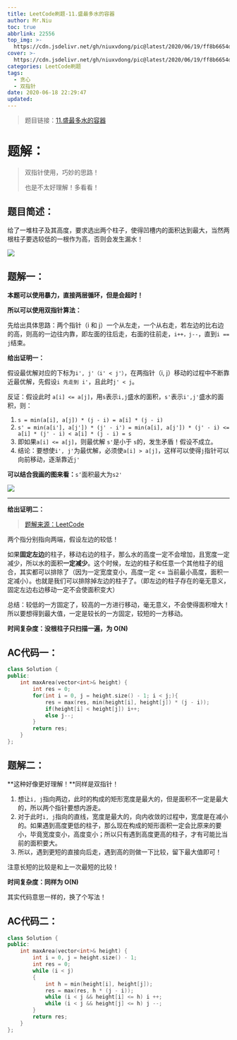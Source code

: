 ```yaml
---
title: LeetCode刷题-11.盛最多水的容器
author: Mr.Niu
toc: true
abbrlink: 22556
top_img: >-
  https://cdn.jsdelivr.net/gh/niuxvdong/pic@latest/2020/06/19/ff8b6654de31f6df7cb093b10ca1e1f3.png
cover: >-
  https://cdn.jsdelivr.net/gh/niuxvdong/pic@latest/2020/06/19/ff8b6654de31f6df7cb093b10ca1e1f3.png
categories: LeetCode刷题
tags:
  - 贪心
  - 双指针
date: 2020-06-18 22:29:47
updated:
---
```










> 题目链接：[11.盛最多水的容器](https://leetcode-cn.com/problems/container-with-most-water/submissions/)



# 题解：



> 双指针使用，巧妙的思路！
>
> 也是不太好理解！多看看！



## 题目简述：



给了一堆柱子及其高度，要求选出两个柱子，使得凹槽内的面积达到最大，当然两根柱子要选较低的一根作为高，否则会发生漏水！

![](https://cdn.jsdelivr.net/gh/niuxvdong/pic@latest/2020/06/18/3c856033057b341f993e2c05b37772ef.png)

## 题解一：

**本题可以使用暴力，直接两层循环，但是会超时！**



**所以可以使用双指针算法：**

先给出具体思路：两个指针（i 和 j）一个从左走，一个从右走，若左边的比右边的高，则高的一边往内靠，即左面的往后走，右面的往前走，`i++，j--`，直到`i == j`结束。







**给出证明一：**

假设最优解对应的下标为`i', j'（i' < j'）`，在两指针（i, j）移动的过程中不断靠近最优解，先假设`i 先走到 i'`，且此时`j' < j`。

反证：假设此时 `a[i] <= a[j]`，用`s`表示`i,j`盛水的面积，`s'`表示`i',j'`盛水的面积，则：

1. `s = min(a[i], a[j]) * (j - i) = a[i] * (j - i)`
2. `s' = min(a[i'], a[j']) * (j' - i') = min(a[i], a[j']) * (j' - i) <= a[i] * (j' - i) < a[i] * (j - i) = s `
3. 即如果`a[i] <= a[j]`，则最优解 `s'`是小于 `s`的，发生矛盾！假设不成立。
4. 结论：要想使`i', j'`为最优解，必须使`a[i] > a[j]`，这样可以使得`j`指针可以向前移动，逐渐靠近`j'`



**可以结合我画的图来看：**`s‘`面积最大为`s2'`

![](https://cdn.jsdelivr.net/gh/niuxvdong/pic@latest/2020/06/19/6054632724d73c3346e8cc792cc18409.png)

---

**给出证明二：**



> [题解来源：LeetCode](https://leetcode-cn.com/problems/container-with-most-water/solution/on-shuang-zhi-zhen-jie-fa-li-jie-zheng-que-xing-tu/)



两个指分别指向两端，假设左边的较低！

如果**固定左边**的柱子，移动右边的柱子，那么水的高度一定不会增加，且宽度一定减少，所以水的面积**一定减少**。这个时候，左边的柱子和任意一个其他柱子的组合，其实都可以排除了（因为一定宽度变小，高度一定 <=  当前最小高度，面积一定减小）。也就是我们可以排除掉左边的柱子了。（即左边的柱子存在的毫无意义，固定左边右边移动一定不会使面积变大）



总结：较低的一方固定了，较高的一方进行移动，毫无意义，不会使得面积增大！所以要想得到最大值，一定是较长的一方固定，较短的一方移动。



**时间复杂度：没根柱子只扫描一遍，为 O(N)**

## AC代码一：





```c++
class Solution {
public:
    int maxArea(vector<int>& height) {
        int res = 0;
        for(int i = 0, j = height.size() - 1; i < j;){
            res = max(res, min(height[i], height[j]) * (j - i));
            if(height[i] < height[j]) i++;
            else j--;
        }
        return res;
    }
};
```





## 题解二：



**这种好像更好理解！**同样是双指针！



1. 想让`i, j`指向两边，此时的构成的矩形宽度是最大的，但是面积不一定是最大的，所以两个指针要想内游走。
2. 对于此时`i, j`指向的直线，宽度是最大的，向内收敛的过程中，宽度是在减小的。如果遇到高度更低的柱子，那么现在构成的矩形面积一定会比原来的要小，毕竟宽度变小，高度变小；所以只有遇到高度更高的柱子，才有可能比当前的面积要大。
3. 所以，遇到更短的直接向后走，遇到高的则做一下比较，留下最大值即可！



注意长短的比较是和上一次最短的比较！



**时间复杂度：同样为 O(N)**



其实代码意思一样的，换了个写法！

## AC代码二：



```c++
class Solution {
public:
    int maxArea(vector<int>& height) {
        int i = 0, j = height.size() - 1;
        int res = 0;
        while (i < j)
        {
            int h = min(height[i], height[j]);
            res = max(res, h * (j - i));
            while (i < j && height[i] <= h) i ++;
            while (i < j && height[j] <= h) j --;
        }
        return res;
    }
};
```

